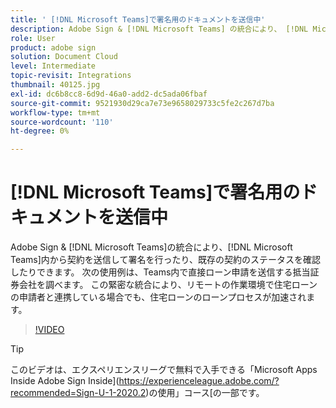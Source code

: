 ```yaml
---
title: ' [!DNL Microsoft Teams]で署名用のドキュメントを送信中'
description: Adobe Sign & [!DNL Microsoft Teams] の統合により、 [!DNL Microsoft Teams]内から契約を送信して署名を行ったり、既存の契約のステータスを確認したりできます。
role: User
product: adobe sign
solution: Document Cloud
level: Intermediate
topic-revisit: Integrations
thumbnail: 40125.jpg
exl-id: dc6b8cc8-6d9d-46a0-add2-dc5ada06fbaf
source-git-commit: 9521930d29ca7e73e9658029733c5fe2c267d7ba
workflow-type: tm+mt
source-wordcount: '110'
ht-degree: 0%

---
```


# [!DNL Microsoft Teams]で署名用のドキュメントを送信中

Adobe Sign &amp; [!DNL Microsoft Teams]の統合により、[!DNL Microsoft Teams]内から契約を送信して署名を行ったり、既存の契約のステータスを確認したりできます。 次の使用例は、Teams内で直接ローン申請を送信する抵当証券会社を調べます。 この緊密な統合により、リモートの作業環境で住宅ローンの申請者と連携している場合でも、住宅ローンのローンプロセスが加速されます。

>[!VIDEO](https://video.tv.adobe.com/v/40125?hidetitle=true)

>[!TIP]
>
>このビデオは、エクスペリエンスリーグで無料で入手できる「Microsoft Apps Inside Adobe Sign Inside](https://experienceleague.adobe.com/?recommended=Sign-U-1-2020.2)の使用」コース[の一部です。
